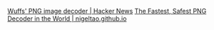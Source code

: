 
[Wuffs' PNG image decoder | Hacker News](https://news.ycombinator.com/item?id=26714831)
[The Fastest, Safest PNG Decoder in the World | nigeltao.github.io](https://nigeltao.github.io/blog/2021/fastest-safest-png-decoder.html)
